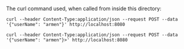 The curl command used, when called from inside this directory:

```
curl --header Content-Type:application/json --request POST --data '{"userName": "armen"}' http://localhost:8080

curl --header Content-Type:application/json --request POST --data '{"userName": "armen"}>' http://localhost:8080
```
